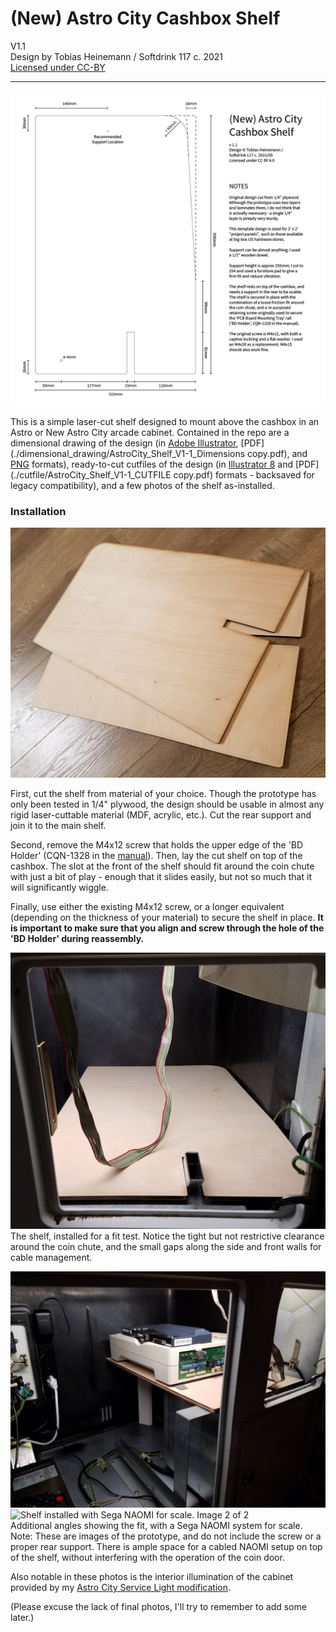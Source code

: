 # (New) Astro City Cashbox Shelf

V1.1   
Design by Tobias Heinemann / Softdrink 117 c. 2021  
[Licensed under CC-BY](./LICENSE)

-----

![Dimensional drawing of the shelf](./dimensional_drawing/AstroCity_Shelf_V1-1_Dimensions.png)

This is a simple laser-cut shelf designed to mount above the cashbox in an Astro or New Astro City arcade cabinet. Contained in the repo are a dimensional drawing of the design (in [Adobe Illustrator](./dimensional_drawing/AstroCity_Shelf_V1-1_Dimensions.ai), [PDF](./dimensional_drawing/AstroCity_Shelf_V1-1_Dimensions copy.pdf), and [PNG](./dimensional_drawing/AstroCity_Shelf_V1-1_Dimensions.png) formats), ready-to-cut cutfiles of the design (in [Illustrator 8](./cutfile/AstroCity_Shelf_V1-1_CUTFILE.ai) and [PDF](./cutfile/AstroCity_Shelf_V1-1_CUTFILE copy.pdf) formats - backsaved for legacy compatibility), and a few photos of the shelf as-installed.



### Installation

![Cut plywood shelves](./photos/layers.jpg)

First, cut the shelf from material of your choice. Though the prototype has only been tested in 1/4" plywood, the design should be usable in almost any rigid laser-cuttable material (MDF, acrylic, etc.). Cut the rear support and join it to the main shelf.

Second, remove the M4x12 screw that holds the upper edge of the 'BD Holder' (CQN-1328 in the [manual](https://wiki.arcadeotaku.com/w/File:Sega_New_Astro_City_Manual.pdf)). Then, lay the cut shelf on top of the cashbox. The slot at the front of the shelf should fit around the coin chute with just a bit of play - enough that it slides easily, but not so much that it will significantly wiggle.

Finally, use either the existing M4x12 screw, or a longer equivalent (depending on the thickness of your material) to secure the shelf in place. **It is important to make sure that you align and screw through the hole of the 'BD Holder' during reassembly.**

![Fit test image of the installed shelf](./photos/fitTest1.jpg)  
The shelf, installed for a fit test. Notice the tight but not restrictive clearance around the coin chute, and the small gaps along the side and front walls for cable management.

![Shelf installed with Sega NAOMI for scale. Image 1 of 2](./photos/fitTestNaomi1.jpg)  
![Shelf installed with Sega NAOMI for scale. Image 2 of 2](./photos/fitTestNaomi2.jpg)  
Additional angles showing the fit, with a Sega NAOMI system for scale. Note: These are images of the prototype, and do not include the screw or a proper rear support. There is ample space for a cabled NAOMI setup on top of the shelf, without interfering with the operation of the coin door.

Also notable in these photos is the interior illumination of the cabinet provided by my [Astro City Service Light modification](https://github.com/Softdrink117/new-astro-city-service-light-brackets).

(Please excuse the lack of final photos, I'll try to remember to add some later.)

